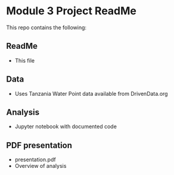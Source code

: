 # Module 3 Project ReadMe
This repo contains the following:

## ReadMe
- This file

## Data
- Uses Tanzania Water Point data available from DrivenData.org

## Analysis
- Jupyter notebook with documented code

## PDF presentation
- presentation.pdf
- Overview of analysis